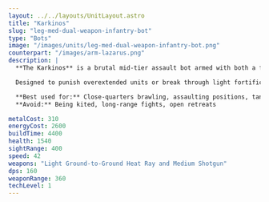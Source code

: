 ```yaml
---
layout: ../../layouts/UnitLayout.astro
title: "Karkinos"
slug: "leg-med-dual-weapon-infantry-bot"
type: "Bots"
image: "/images/units/leg-med-dual-weapon-infantry-bot.png"
counterpart: "/images/arm-lazarus.png"
description: |
  **The Karkinos** is a brutal mid-tier assault bot armed with both a focused heat ray and a wide-angle shotgun, making it devastating in close-range brawls. Its high health pool and exceptional DPS allow it to anchor frontal pushes or crack defensive positions.

  Designed to punish overextended units or break through light fortifications, the Karkinos thrives when paired with support fire or swarm distractions. Its only weakness is its slower speed — get it into the fight, and it will handle the rest.

  **Best used for:** Close-quarters brawling, assaulting positions, tank cracking  
  **Avoid:** Being kited, long-range fights, open retreats

metalCost: 310
energyCost: 2600
buildTime: 4400
health: 1540
sightRange: 400
speed: 42
weapons: "Light Ground-to-Ground Heat Ray and Medium Shotgun"
dps: 160
weaponRange: 360
techLevel: 1
---
```

